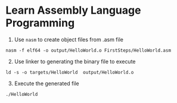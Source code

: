 # Learn Assembly Language Programming

1. Use `nasm` to create object files from .asm file
```
nasm -f elf64 -o output/HelloWorld.o FirstSteps/HelloWorld.asm
```

2. Use linker to generating the binary file to execute
```
ld -s -o targets/HelloWorld  output/HelloWorld.o
```

3. Execute the generated file
```
./HelloWorld
```